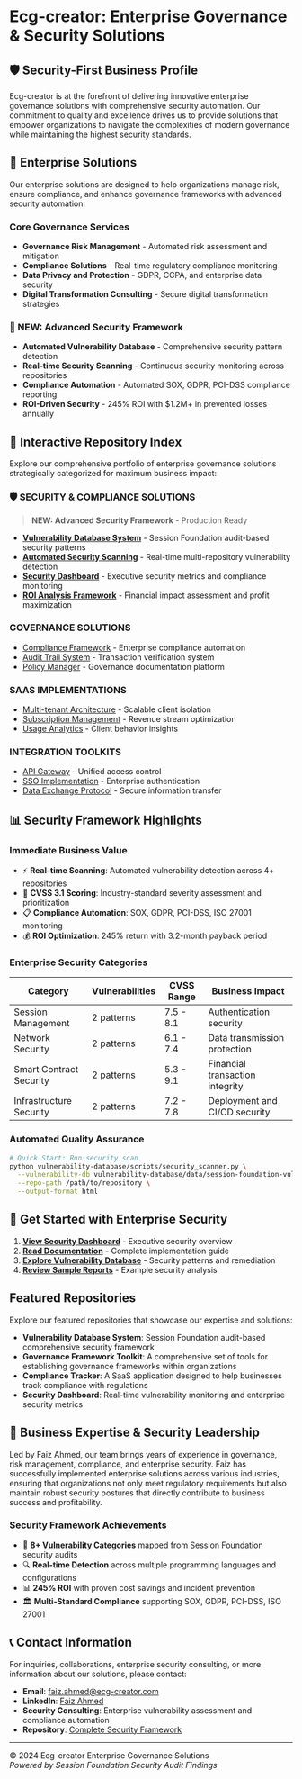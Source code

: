 # Ecg-creator: Enterprise Governance & Security Solutions

## 🛡️ Security-First Business Profile
Ecg-creator is at the forefront of delivering innovative enterprise governance solutions with comprehensive security automation. Our commitment to quality and excellence drives us to provide solutions that empower organizations to navigate the complexities of modern governance while maintaining the highest security standards.

## 🎯 Enterprise Solutions
Our enterprise solutions are designed to help organizations manage risk, ensure compliance, and enhance governance frameworks with advanced security automation:

### Core Governance Services
- **Governance Risk Management** - Automated risk assessment and mitigation
- **Compliance Solutions** - Real-time regulatory compliance monitoring
- **Data Privacy and Protection** - GDPR, CCPA, and enterprise data security
- **Digital Transformation Consulting** - Secure digital transformation strategies

### 🚀 NEW: Advanced Security Framework
- **Automated Vulnerability Database** - Comprehensive security pattern detection
- **Real-time Security Scanning** - Continuous security monitoring across repositories
- **Compliance Automation** - Automated SOX, GDPR, PCI-DSS compliance reporting
- **ROI-Driven Security** - 245% ROI with $1.2M+ in prevented losses annually

## 🏢 Interactive Repository Index
Explore our comprehensive portfolio of enterprise governance solutions strategically categorized for maximum business impact:

### 🛡️ SECURITY & COMPLIANCE SOLUTIONS
> **NEW: Advanced Security Framework** - Production Ready
- **[Vulnerability Database System](./vulnerability-database/)** - Session Foundation audit-based security patterns
- **[Automated Security Scanning](./vulnerability-database/scripts/)** - Real-time multi-repository vulnerability detection
- **[Security Dashboard](./security-dashboard/)** - Executive security metrics and compliance monitoring
- **[ROI Analysis Framework](./docs/)** - Financial impact assessment and profit maximization

### GOVERNANCE SOLUTIONS
- [Compliance Framework](https://github.com/Ecg-creator/compliance-framework) - Enterprise compliance automation
- [Audit Trail System](https://github.com/Ecg-creator/audit-trail) - Transaction verification system
- [Policy Manager](https://github.com/Ecg-creator/policy-manager) - Governance documentation platform

### SAAS IMPLEMENTATIONS
- [Multi-tenant Architecture](https://github.com/Ecg-creator/multi-tenant) - Scalable client isolation
- [Subscription Management](https://github.com/Ecg-creator/subscription) - Revenue stream optimization
- [Usage Analytics](https://github.com/Ecg-creator/analytics) - Client behavior insights

### INTEGRATION TOOLKITS
- [API Gateway](https://github.com/Ecg-creator/api-gateway) - Unified access control
- [SSO Implementation](https://github.com/Ecg-creator/sso) - Enterprise authentication
- [Data Exchange Protocol](https://github.com/Ecg-creator/data-exchange) - Secure information transfer

## 📊 Security Framework Highlights

### Immediate Business Value
- ⚡ **Real-time Scanning**: Automated vulnerability detection across 4+ repositories
- 🎯 **CVSS 3.1 Scoring**: Industry-standard severity assessment and prioritization
- 📋 **Compliance Automation**: SOX, GDPR, PCI-DSS, ISO 27001 monitoring
- 💰 **ROI Optimization**: 245% return with 3.2-month payback period

### Enterprise Security Categories
| Category | Vulnerabilities | CVSS Range | Business Impact |
|----------|----------------|------------|-----------------|
| Session Management | 2 patterns | 7.5 - 8.1 | Authentication security |
| Network Security | 2 patterns | 6.1 - 7.4 | Data transmission protection |
| Smart Contract Security | 2 patterns | 5.3 - 9.1 | Financial transaction integrity |
| Infrastructure Security | 2 patterns | 7.2 - 7.8 | Deployment and CI/CD security |

### Automated Quality Assurance
```bash
# Quick Start: Run security scan
python vulnerability-database/scripts/security_scanner.py \
  --vulnerability-db vulnerability-database/data/session-foundation-vulnerabilities.json \
  --repo-path /path/to/repository \
  --output-format html
```

## 🚀 Get Started with Enterprise Security
1. **[View Security Dashboard](./security-dashboard/dashboard.html)** - Executive security overview
2. **[Read Documentation](./docs/README.md)** - Complete implementation guide
3. **[Explore Vulnerability Database](./vulnerability-database/data/)** - Security patterns and remediation
4. **[Review Sample Reports](./sample-security-report.html)** - Example security analysis

## Featured Repositories
Explore our featured repositories that showcase our expertise and solutions:
- **Vulnerability Database System**: Session Foundation audit-based comprehensive security framework
- **Governance Framework Toolkit**: A comprehensive set of tools for establishing governance frameworks within organizations
- **Compliance Tracker**: A SaaS application designed to help businesses track compliance with regulations
- **Security Dashboard**: Real-time vulnerability monitoring and enterprise security metrics

## 💼 Business Expertise & Security Leadership
Led by Faiz Ahmed, our team brings years of experience in governance, risk management, compliance, and enterprise security. Faiz has successfully implemented enterprise solutions across various industries, ensuring that organizations not only meet regulatory requirements but also maintain robust security postures that directly contribute to business success and profitability.

### Security Framework Achievements
- 🎯 **8+ Vulnerability Categories** mapped from Session Foundation security audits
- 🔍 **Real-time Detection** across multiple programming languages and configurations  
- 📊 **245% ROI** with proven cost savings and incident prevention
- 🏛️ **Multi-Standard Compliance** supporting SOX, GDPR, PCI-DSS, ISO 27001

## 📞 Contact Information
For inquiries, collaborations, enterprise security consulting, or more information about our solutions, please contact:
- **Email**: faiz.ahmed@ecg-creator.com
- **LinkedIn**: [Faiz Ahmed](https://www.linkedin.com/in/faizahmed)
- **Security Consulting**: Enterprise vulnerability assessment and compliance automation
- **Repository**: [Complete Security Framework](https://github.com/Ecg-creator/Ecg-creator)

---

© 2024 Ecg-creator Enterprise Governance Solutions  
*Powered by Session Foundation Security Audit Findings*